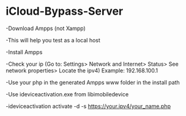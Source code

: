 # iCloud-Bypass-Server

-Download Ampps (not Xampp)

-This will help you test as a local host

-Install Ampps

-Check your ip (Go to: Settings> Network and Internet> Status> See network properties> Locate the ipv4) Example: 192.168.100.1

-Use your php in the generated Ampps www folder in the install path

-Use ideviceactivation.exe from libimobiledevice

-ideviceactivation activate -d -s https://your.ipv4/your_name.php
